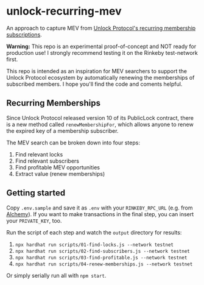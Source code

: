 # unlock-recurring-mev
An approach to capture MEV from [Unlock Protocol's recurring membership subscriptions](https://docs.unlock-protocol.com/unlock/creators/recurring-memberships "Unlock Protocol's recurring membership subscriptions").

**Warning:** This repo is an experimental proof-of-concept and NOT ready for production use! I strongly recommend testing it on the Rinkeby test-network first.

This repo is intended as an inspiration for MEV searchers to support the Unlock Protocol ecosystem by automatically renewing the memberships of subscribed members. I hope you'll find the code and coments helpful.

## Recurring Memberships
Since Unlock Protocol released version 10 of its PublicLock contract, there is a new method called `renewMembershipFor`, which allows anyone to renew the expired key of a membership subscriber.

The MEV search can be broken down into four steps:
1. Find relevant locks
2. Find relevant subscribers
3. Find profitable MEV opportunities
4. Extract value (renew memberships)

## Getting started

Copy `.env.sample` and save it as  `.env` with your `RINKEBY_RPC_URL` (e.g. from [Alchemy](https://alchemy.com/?r=jgyNjIwNzE5OTQ5M "Alchemy")). If you want to make transactions in the final step, you can insert your `PRIVATE_KEY`, too.

Run the script of each step and watch the `output` directory for results:

1. `npx hardhat run scripts/01-find-locks.js --network testnet`
2. `npx hardhat run scripts/02-find-subscribers.js --network testnet`
3. `npx hardhat run scripts/03-find-profitable.js --network testnet`
4. `npx hardhat run scripts/04-renew-memberships.js --network testnet`

Or simply serially run all with `npm start`.
